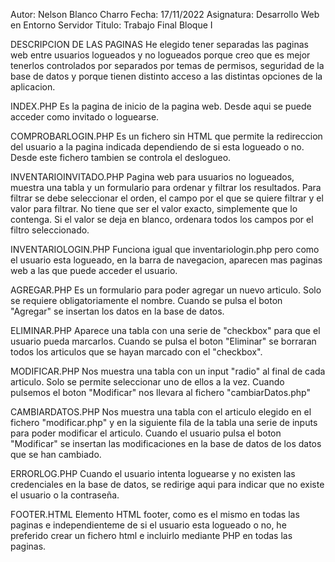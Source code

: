 Autor: Nelson Blanco Charro
Fecha: 17/11/2022
Asignatura: Desarrollo Web en Entorno Servidor
Titulo: Trabajo Final Bloque I

DESCRIPCION DE LAS PAGINAS
He elegido tener separadas las paginas web entre usuarios logueados y no logueados porque creo que es mejor tenerlos controlados por separados por temas de permisos, seguridad de la base de datos y porque tienen distinto acceso a las distintas opciones de la aplicacion.

INDEX.PHP
Es la pagina de inicio de la pagina web. Desde aqui se puede acceder como invitado o loguearse.

COMPROBARLOGIN.PHP
Es un fichero sin HTML que permite la redireccion del usuario a la pagina indicada dependiendo de si esta
logueado o no.
Desde este fichero tambien se controla el deslogueo.

INVENTARIOINVITADO.PHP
Pagina web para usuarios no logueados, muestra una tabla y un formulario para ordenar y filtrar los resultados.
Para filtrar se debe seleccionar el orden, el campo por el que se quiere filtrar y el valor para filtrar.
No tiene que ser el valor exacto, simplemente que lo contenga.
Si el valor se deja en blanco, ordenara todos los campos por el filtro seleccionado.

INVENTARIOLOGIN.PHP
Funciona igual que inventariologin.php pero como el usuario esta logueado, en la barra de navegacion,
aparecen mas paginas web a las que puede acceder el usuario.

AGREGAR.PHP
Es un formulario para poder agregar un nuevo articulo. Solo se requiere obligatoriamente el nombre.
Cuando se pulsa el boton "Agregar" se insertan los datos en la base de datos.

ELIMINAR.PHP
Aparece una tabla con una serie de "checkbox" para que el usuario pueda marcarlos.
Cuando se pulsa el boton "Eliminar" se borraran todos los articulos que se hayan marcado con el "checkbox".

MODIFICAR.PHP
Nos muestra una tabla con un input "radio" al final de cada articulo. Solo se permite seleccionar uno de ellos a la vez.
Cuando pulsemos el boton "Modificar" nos llevara al fichero "cambiarDatos.php"

CAMBIARDATOS.PHP
Nos muestra una tabla con el articulo elegido en el fichero "modificar.php" y en la siguiente fila de la tabla una serie de inputs para poder modificar el articulo.
Cuando el usuario pulsa el boton "Modificar" se insertan las modificaciones en la base de datos de los datos que se han cambiado.

ERRORLOG.PHP
Cuando el usuario intenta loguearse y no existen las credenciales en la base de datos, se redirige aqui para indicar que no existe el usuario o la contraseña.

FOOTER.HTML
Elemento HTML footer, como es el mismo en todas las paginas e independienteme de si el usuario esta logueado o no, he preferido crear un fichero html e incluirlo mediante PHP en todas las paginas.

